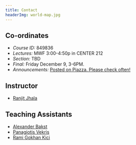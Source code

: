 ```yaml
---
title: Contact
headerImg: world-map.jpg 
---
```


## Co-ordinates 

- *Course ID:*         849836
- *Lectures:*          MWF 3:00-4:50p in CENTER 212
- *Section:*           TBD
- *Final:*             Friday December 9, 3-6PM.
- *Announcements:*     [Posted on Piazza. Please check often!](https://www.piazza.com/ucsd/fall2016/cse131/)


## Instructor 

* [Ranjit Jhala](http://ranjitjhala.github.io)

## Teaching Assistants

* [Alexander Bakst](http://www.cs.ucsd.edu/~abakst)
* [Panagiotis Vekris](http://www.cs.ucsd.edu/~pvekris)
* [Rami Gokhan Kici](http://www.cs.ucsd.edu/~rkici)

